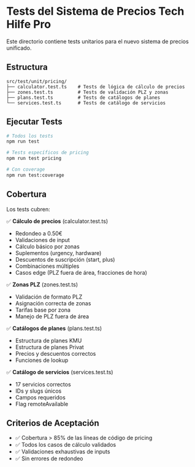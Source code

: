 # Tests del Sistema de Precios Tech Hilfe Pro

Este directorio contiene tests unitarios para el nuevo sistema de precios unificado.

## Estructura

```
src/test/unit/pricing/
├── calculator.test.ts    # Tests de lógica de cálculo de precios
├── zones.test.ts         # Tests de validación PLZ y zonas
├── plans.test.ts         # Tests de catálogos de planes
└── services.test.ts      # Tests de catálogo de servicios
```

## Ejecutar Tests

```bash
# Todos los tests
npm run test

# Tests específicos de pricing
npm run test pricing

# Con coverage
npm run test:coverage
```

## Cobertura

Los tests cubren:

✅ **Cálculo de precios** (calculator.test.ts)
- Redondeo a 0.50€
- Validaciones de input
- Cálculo básico por zonas
- Suplementos (urgency, hardware)
- Descuentos de suscripción (start, plus)
- Combinaciones múltiples
- Casos edge (PLZ fuera de área, fracciones de hora)

✅ **Zonas PLZ** (zones.test.ts)
- Validación de formato PLZ
- Asignación correcta de zonas
- Tarifas base por zona
- Manejo de PLZ fuera de área

✅ **Catálogos de planes** (plans.test.ts)
- Estructura de planes KMU
- Estructura de planes Privat
- Precios y descuentos correctos
- Funciones de lookup

✅ **Catálogo de servicios** (services.test.ts)
- 17 servicios correctos
- IDs y slugs únicos
- Campos requeridos
- Flag remoteAvailable

## Criterios de Aceptación

- ✅ Cobertura > 85% de las líneas de código de pricing
- ✅ Todos los casos de cálculo validados
- ✅ Validaciones exhaustivas de inputs
- ✅ Sin errores de redondeo
